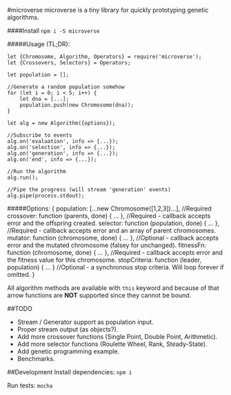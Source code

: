 #microverse
microverse is a tiny library for quickly prototyping genetic algorithms.

####Install
`npm i -S microverse`

#####Usage (TL;DR):

    let {Chromosome, Algorithm, Operators} = require('microverse');
    let {Crossovers, Selectors} = Operators;
    
    let population = [];
    
    //Generate a random population somehow
    for (let i = 0; i < 5; i++) {
        let dna = [...];
        population.push(new Chromosome(dna));
    }
    
    let alg = new Algorithm({options});
    
    //Subscribe to events
    alg.on('evaluation', info => {...});
    alg.on('selection', info => {...});
    alg.on('generation', info => {...});
    alg.on('end', info => {...});
    
    //Run the algorithm
    alg.run();
    
    //Pipe the progress (will stream 'generation' events)
    alg.pipe(process.stdout);

#####Options:
    {
        population: [...new Chromosome([1,2,3])...], //Required
        crossover: function (parents, done) { ... }, //Required - callback accepts error and the offspring created.
        selector: function (population, done) { ... }, //Required - callback accepts error and an array of parent chromosomes.
        mutator: function (chromosome, done) { ... }, //Optional - callback accepts error and the mutated chromosome (falsey for unchanged).
        fitnessFn: function (chromosome, done) { ... }, //Required - callback accepts error and the fitness value for this chromosome.
        stopCriteria: function (leader, population) { ... } //Optional - a synchronous stop criteria. Will loop forever if omitted.
    }
    
All algorithm methods are available with `this` keyword and because of that
arrow functions are **NOT** supported since they cannot be bound.

##TODO
* Stream / Generator support as population input.
* Proper stream output (as objects?).
* Add more crossover functions (Single Point, Double Point, Arithmetic).
* Add more selector functions (Roulette Wheel, Rank, Steady-State).
* Add genetic programming example.
* Benchmarks.

##Development
Install dependencies: `npm i`

Run tests: `mocha`